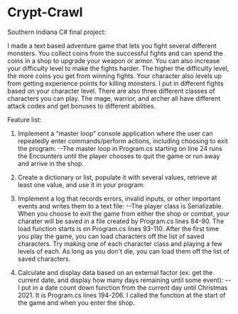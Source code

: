# Crypt-Crawl
Southern Indiana C# final project:

  I made a text based adventure game that lets you fight several different monsters.  You collect coins from the successful fights and can spend the coins in a shop to upgrade your weapon or armor.  You can also increase your difficulty level to make the fights harder.  The higher the difficulty level, the more coins you get from winning fights.  Your character also levels up from getting experience points for killing monsters.  I put in different fights based on your character level.  There are also three different classes of characters you can play.  The mage, warrior, and archer all have different attack codes and get bonuses to different abilities.
  
Feature list:
  1. Implement a “master loop” console application where the user can repeatedly enter commands/perform actions, including choosing to exit the program:
      --The master loop in Program.cs starting on line 24 runs the Encounters until the player chooses to quit the game or run away and arrive in the shop.
      
  2. Create a dictionary or list, populate it with several values, retrieve at least one value, and use it in your program:
  3. Implement a log that records errors, invalid inputs, or other important events and writes them to a text file:
      --The player class is Serializable. When you choose to exit the game from either the shop or combat, your charater will be saved in a file created by Program.cs lines 
        84-90. The load function starts is on Program.cs lines 93-110. After the first time you play the game, you can load characters off the list of saved characters. Try
        making one of each character class and playing a few levels of each. As long as you don't die, you can load them off the list of saved characters.
        
  4. Calculate and display data based on an external factor (ex: get the current date, and display how many days remaining until some event):
      --I put in a date count down function from the current day until Christmas 2021. It is Program.cs lines 194-206. I called the function at the start of the game and when 
        you enter the shop.
